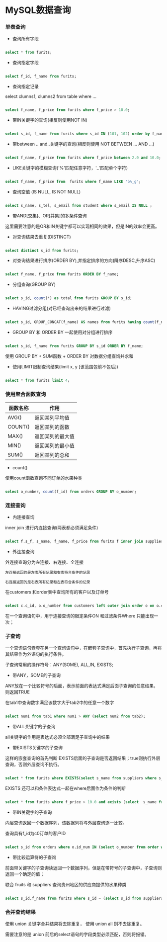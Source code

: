 # MySQL数据查询

### 单表查询

- 查询所有字段

```sql

select * from furits;
```

- 查询指定字段

```sql

select f_id, f_name from furits;
```

- 查询指定记录

 select clumns1, clumns2 from table where ...
 
 ```sql

select f_name, f_price from furits where f_price > 10.0;
```

- 带IN关键字的查询(相反则使用NOT IN)

```sql

select s_id, f_name from furits where s_id IN (101, 102) order by f_name;
```

- 带between .. and..关键字的查询(相反则使用 NOT BETWEEN ... AND ...)

```sql

select f_name, f_price from furits where f_price between 2.0 and 10.0;
```

- LIKE关键字的模糊查询('%'匹配任意字符，'_'匹配单个字符)

```sql

select f_name, f_price from  furits where f_name LIKE 'b%_g';
```

- 查询空值 (IS NULL, IS NOT NULL)

```sql

select s_name, s_tel, s_email from student where s_email IS NULL ;
```

- 带AND[交集]、OR[并集]的多条件查询

这里需要注意的是OR和IN关键字都可以实现相同的效果，但是IN的效率会更高。

- 对查询结果去重复(DISTINCT)

```sql

select distinct s_id from furits;
```

- 对查询结果进行排序(ORDER BY),并指定排序的方向(降序DESC,升序ASC)

```sql

select f_name, f_price from furits ORDER BY f_name;
```

- 分组查询(GROUP BY)

 ```sql

select s_id, count(*) as total from furits GROUP BY s_id;
```

- HAVING过滤分组(对已经查询出来的结果进行过滤)

```sql

select s_id, GROUP_CONCAT(f_name) AS names from furits having count(f_name) > 1;
```

- GROUP BY 和 ORDER BY 一起使用对分组进行排序

```sql

select s_id, f_name from furits GROUP BY s_id ORDER BY f_name;
```

使用 GROUP BY + SUM函数 + ORDER BY 对数据分组查询并求和

- 使用LIMIT限制查询结果(limit x, y [该范围包前不包后])

```sql

select * from furits limit 4;
```

### 使用聚合函数查询

函数名称 | 作用 |
-- | -- |
AVG()| 返回某列平均值 
COUNT()| 返回某列的函数
MAX()| 返回某列的最大值
MIN()|返回某列的最小值
SUM()| 返回某列的总和

- count()

使用count函数查询不同订单的水果种类

```sql

select o_number, count(f_id) from orders GROUP BY o_number;
```

### 连接查询

- 内连接查询

inner join 进行内连接查询(两表都必须满足条件)

```sql

select f.s_f, s_name, f_name, f_price from furits f inner join suppliers s on s.s_id = f.s_id;
```

- 外连接查询

外连接查询分为左连接、右连接、全连接

    左连接返回的是左表所有记录和右表符合条件的记录

    右连接返回的是右表所有记录和左表符合条件的记录
    
在customers 和order表中查询所有的客户以及订单号

```sql

select c.c_id, o.o_number from customers left outer join order o on o.c_id = c.c_id;
```

在一个查询语句中，用于连接查询的限定条件ON 和过滤条件Where 只能出现一次；

### 子查询

一个查询语句嵌套在另一个查询语句中，在嵌套子查询中，首先执行子查询，再将其结果作为外语句的执行条件。

子查询常用的操作符号：ANY(SOME), ALL,IN, EXISTS;

- 带ANY，SOME的子查询

ANY放在一个比较符号的后面，表示前面的表达式满足后面子查询的任意结果，则返回TRUE

在tab1中查询数字满足该数字大于tab2中的任意一个数字

```sql

select num1 from tab1 where num1 > ANY (select num2 from tab2);
```

- 带ALL关键字的子查询

all关键字的作用是表达式必须全部满足子查询中的结果

- 带EXISTS关键字的子查询

这样的嵌套查询的首先判断 EXISTS后面的子查询是否返回结果；true则执行外层查询，否则外层查询不执行。

```sql

select * from furits where EXISTS(select s_name from suppliers where s_id = 107);
```

EXISTS 还可以和条件表达式一起在where后面作为条件的判断

```sql

select * from furits where f_price > 10.0 and exists (select  s_name from suppliers where s_id = 101);
```

- 带IN关键字的子查询

内层查询返回一个数据序列，该数据列将与外层查询逐一比较。

查询具有f_id为c0订单的客户ID

```sql

select s_id from orders where o.id_num IN (select o_number from order where f_id = 'c0');
```

- 带比较运算符的子查询

前面带关键字的子查询读返回一个数据序列，但是在带符号的子查询中，子查询则返回一个确定的值；

联合 fruits 和 suppliers 查询贵州地区的供应商提供的水果种类

```sql

select s_id,f_name from furits where s_id = (select s_id from suppliers s where s.city='贵州');
```

### 合并查询结果

使用 union 关键字合并结果将去除重复， 使用 union all 则不去除重复。 

需要注意的是 union 前后的select语句的字段类型必须匹配，否则将报错。

